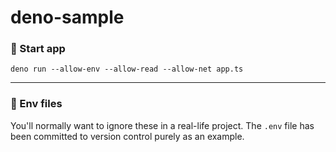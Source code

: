 # deno-sample

### 🚀 Start app

```shell
deno run --allow-env --allow-read --allow-net app.ts
```

---

### 🔑 Env files

You'll normally want to ignore these in a real-life project. The `.env` file has
been committed to version control purely as an example.
